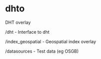 # dhto
DHT overlay

 /dht - Interface to dht

 /index_geospatial - Geospatial index overlay

 /datasources - Test data (eg OSGB)
